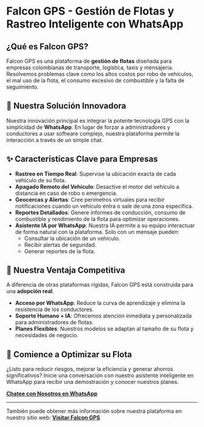 # Falcon GPS - Gestión de Flotas y Rastreo Inteligente con WhatsApp

## ¿Qué es Falcon GPS?

Falcon GPS es una plataforma de **gestión de flotas** diseñada para empresas colombianas de transporte, logística, taxis y mensajería. Resolvemos problemas clave como los altos costos por robo de vehículos, el mal uso de la flota, el consumo excesivo de combustible y la falta de seguimiento.

## 🌟 Nuestra Solución Innovadora

Nuestra innovación principal es integrar la potente tecnología GPS con la simplicidad de **WhatsApp**. En lugar de forzar a administradores y conductores a usar software complejo, nuestra plataforma permite la interacción a través de un simple chat.

## ✨ Características Clave para Empresas

* **Rastreo en Tiempo Real**: Supervise la ubicación exacta de cada vehículo de su flota.
* **Apagado Remoto del Vehículo**: Desactive el motor del vehículo a distancia en caso de robo o emergencia.
* **Geocercas y Alertas**: Cree perímetros virtuales para recibir notificaciones cuando un vehículo entra o sale de una zona específica.
* **Reportes Detallados**: Genere informes de conducción, consumo de combustible y rendimiento de la flota para optimizar operaciones.
* **Asistente IA por WhatsApp**: Nuestra IA permite a su equipo interactuar de forma natural con la plataforma. Solo con un mensaje pueden:
    * Consultar la ubicación de un vehículo.
    * Recibir alertas de seguridad.
    * Generar reportes de la flota.

## 🚀 Nuestra Ventaja Competitiva

A diferencia de otras plataformas rígidas, Falcon GPS está construida para una **adopción real**.

* **Acceso por WhatsApp**: Reduce la curva de aprendizaje y elimina la resistencia de los conductores.
* **Soporte Humano + IA**: Ofrecemos atención inmediata y personalizada para administradores de flotas.
* **Planes Flexibles**: Nuestros modelos se adaptan al tamaño de su flota y necesidades de negocio.

## 🤝 Comience a Optimizar su Flota

¿Listo para reducir riesgos, mejorar la eficiencia y generar ahorros significativos? Inicie una conversación con nuestro asistente inteligente en WhatsApp para recibir una demostración y conocer nuestros planes.

[**Chatee con Nosotros en WhatsApp**](https://api.whatsapp.com/send/?phone=14155238886&text&type=phone_number&app_absent=0)

---
También puede obtener más información sobre nuestra plataforma en nuestro sitio web: [**Visitar Falcon GPS**](https://v0-whats-app-car-loan-tracking-b2xykcnr8-davidsmvs-projects.vercel.app/)